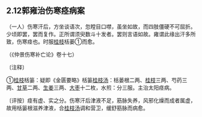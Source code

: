 ## 2.12郭雍治伤寒痉病案

（一人）伤寒汗后，方坐谈语次，忽瞠目口噤，虽坐如故，而四肢僵硬不可屈折。少顷即罢，罢而复作。正所谓须臾数斗十发者。罢则言语如故。雍谓此缘出汗多所致，伤寒痉也。时服[桂枝](https://www.gmzyjc.com/read/bc/bc01-1.1.2.0.0.md)栝蒌①而愈。

（《仲景伤寒补亡论》卷十七）

〔注释〕

①[桂枝](https://www.gmzyjc.com/read/bc/bc01-1.1.2.0.0.md)栝篓：疑即《金匮要略》栝篓[桂枝汤](https://www.gmzyjc.com/read/fjx/fjx01-0.1.0.0.0.md)：栝蒌根二两、[桂枝](https://www.gmzyjc.com/read/bc/bc01-1.1.2.0.0.md)三两、芍药三两、[甘草](https://www.gmzyjc.com/read/bc/bc17-0.1.8.0.0.md)二两、[生姜](https://www.gmzyjc.com/read/bc/bc01-1.1.13.0.0.md)三两、[大枣](https://www.gmzyjc.com/read/bc/bc17-0.1.9.0.0.md)十二枚，水煎：分三服。主治太阳痉病。

〔评按〕痉有虚、实之分。伤寒汗后津液不足，筋脉失养，风邪化燥而成者属虚，故用栝篓根滋养津液，合[桂枝汤](https://www.gmzyjc.com/read/fjx/fjx01-0.1.0.0.0.md)调和营卫，缓舒筋脉而病愈。
